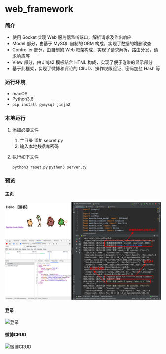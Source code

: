 # web_framework 

### 简介

- 使用 Socket 实现 Web 服务器监听端口，解析请求及作出响应 
- Model 部分，由基于 MySQL 自制的 ORM 构成，实现了数据的增删改查 
- Controller 部分，由自制的 Web 框架构成，实现了请求解析，路由分发，请求响应等 
- View 部分，由 Jinja2 模板结合 HTML 构成，实现了便于渲染的显示部分 
- 基于此框架，实现了微博和评论的 CRUD、操作权限验证、密码加盐 Hash 等

### 运行环境

* macOS
* Python3.6
* `pip install pymysql jinja2`

### 本地运行

1. 添加必要文件

   1. 主目录 添加 secret.py
   2. 输入本地数据库密码

2. 执行如下文件

   `python3 reset.py`
   `python3 server.py`

### 预览

#### 主页

![主页](img/home.jpg)

#### 登录

![登录](img/login.gif)

#### 微博CRUD

![微博CRUD](img/CRUD.gif)
